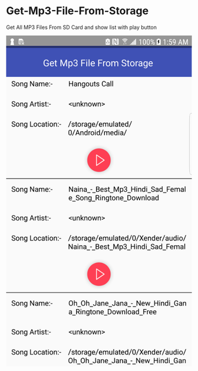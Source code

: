 # Get-Mp3-File-From-Storage

Get All MP3 Files From SD Card and show list with play button

![Screenshot](screenshot.jpg)
